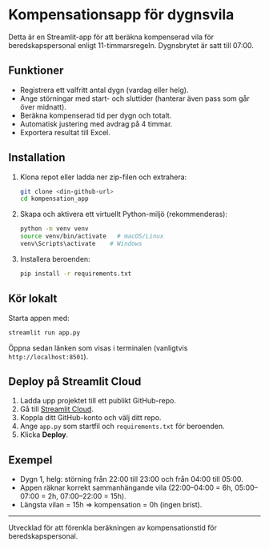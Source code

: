 # Kompensationsapp för dygnsvila

Detta är en Streamlit-app för att beräkna kompenserad vila för beredskapspersonal enligt 11-timmarsregeln. 
Dygnsbrytet är satt till 07:00.

## Funktioner
- Registrera ett valfritt antal dygn (vardag eller helg).
- Ange störningar med start- och sluttider (hanterar även pass som går över midnatt).
- Beräkna kompenserad tid per dygn och totalt.
- Automatisk justering med avdrag på 4 timmar.
- Exportera resultat till Excel.

## Installation

1. Klona repot eller ladda ner zip-filen och extrahera:
   ```bash
   git clone <din-github-url>
   cd kompensation_app
   ```

2. Skapa och aktivera ett virtuellt Python-miljö (rekommenderas):
   ```bash
   python -m venv venv
   source venv/bin/activate   # macOS/Linux
   venv\Scripts\activate    # Windows
   ```

3. Installera beroenden:
   ```bash
   pip install -r requirements.txt
   ```

## Kör lokalt

Starta appen med:
```bash
streamlit run app.py
```

Öppna sedan länken som visas i terminalen (vanligtvis `http://localhost:8501`).

## Deploy på Streamlit Cloud

1. Ladda upp projektet till ett publikt GitHub-repo.
2. Gå till [Streamlit Cloud](https://share.streamlit.io/).
3. Koppla ditt GitHub-konto och välj ditt repo.
4. Ange `app.py` som startfil och `requirements.txt` för beroenden.
5. Klicka **Deploy**.

## Exempel

- Dygn 1, helg: störning från 22:00 till 23:00 och från 04:00 till 05:00.  
- Appen räknar korrekt sammanhängande vila (22:00–04:00 = 6h, 05:00–07:00 = 2h, 07:00–22:00 = 15h).  
- Längsta vilan = 15h ⇒ kompensation = 0h (ingen brist).

---

Utvecklad för att förenkla beräkningen av kompensationstid för beredskapspersonal.
